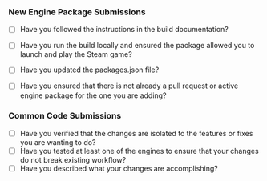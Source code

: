 <!-- You can remove any parts of this template that do not apply to your changes -->

### New Engine Package Submissions

* [ ] Have you followed the instructions in the build documentation?
* [ ] Have you run the build locally and ensured the package allowed you to launch and play the Steam game?
* [ ] Have you updated the packages.json file?
* [ ] Have you ensured that there is not already a pull request or active engine package for the one you are adding?


### Common Code Submissions

* [ ] Have you verified that the changes are isolated to the features or fixes you are wanting to do?
* [ ] Have you tested at least one of the engines to ensure that your changes do not break existing workflow?
* [ ] Have you described what your changes are accomplishing? 
